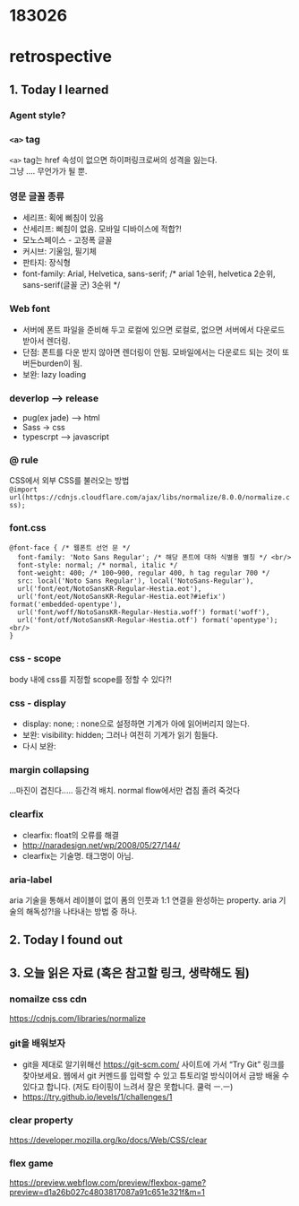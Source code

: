 # 183026
# retrospective

## 1. Today I learned
### Agent style?
### `<a>` tag
`<a>` tag는 href 속성이 없으면 하이퍼링크로써의 성격을 잃는다. <br/>
그냥 .... 무언가가 될 뿐.
### 영문 글꼴 종류
- 세리프: 획에 삐침이 있음
- 산세리프:  삐침이 없음. 모바일 디바이스에 적합?!
- 모노스페이스 - 고정폭 글꼴
- 커시브: 기울임, 필기체
- 판타지: 장식형
-  font-family: Arial, Helvetica, sans-serif; /* arial 1순위, helvetica 2순위, sans-serif(글꼴 군) 3순위 */
### Web font
- 서버에 폰트 파일을 준비해 두고 로컬에 있으면 로컬로, 없으면 서버에서 다운로드 받아서 렌더링. <br/>
- 단점: 폰트를 다운 받지 않아면 렌더링이 안됨. 모바일에서는 다운로드 되는 것이 또 버든burden이 됨. 
- 보완: lazy loading

### deverlop --> release
- pug(ex jade) --> html
- Sass -> css
- typescrpt --> javascript

### @ rule
CSS에서 외부 CSS를 불러오는 방법 <br/>
`@import url(https://cdnjs.cloudflare.com/ajax/libs/normalize/8.0.0/normalize.css);`

### font.css
```
@font-face { /* 웹폰트 선언 문 */ 
  font-family: 'Noto Sans Regular'; /* 해당 폰트에 대하 식별용 별칭 */ <br/>
  font-style: normal; /* normal, italic */ 
  font-weight: 400; /* 100~900, regular 400, h tag regular 700 */ 
  src: local('Noto Sans Regular'), local('NotoSans-Regular'),  
  url('font/eot/NotoSansKR-Regular-Hestia.eot'),  
  url('font/eot/NotoSansKR-Regular-Hestia.eot?#iefix') format('embedded-opentype'), 
  url('font/woff/NotoSansKR-Regular-Hestia.woff') format('woff'), 
  url('font/otf/NotoSansKR-Regular-Hestia.otf') format('opentype'); <br/>
}
```

### css - scope
body 내에 css를 지정할 scope를 정할 수 있다?!

### css - display
- display: none; : none으로 설정하면 기계가 아에 읽어버리지 않는다.
- 보완:  visibility: hidden; 그러나 여전히 기계가 읽기 힘들다.
- 다시 보완: 

### margin collapsing
...마진이 겹친다..... 
등간격 배치. normal flow에서만 겹침
졸려 죽것다 

### clearfix
- clearfix: float의 오류를 해결
- http://naradesign.net/wp/2008/05/27/144/
- clearfix는 기술명. 태그명이 아님.

### aria-label
aria 기술을 통해서 레이블이 없이 폼의 인풋과 1:1 연결을 완성하는 property. aria 기술의 해독성?!을 나타내는 방법 중 하나.

## 2. Today I found out


## 3. 오늘 읽은 자료 (혹은 참고할 링크, 생략해도 됨)

### nomailze css cdn
https://cdnjs.com/libraries/normalize


### git을 배워보자
- git을 제대로 알기위해선 https://git-scm.com/ 사이트에 가서 “Try Git” 링크를 찾아보세요. 웹에서 git 커멘드를 입력할 수 있고 튜토리얼 방식이어서 금방 배울 수 있다고 합니다. (저도 타이핑이 느려서 잘은 못합니다. 쿨럭 ㅡ.ㅡ)
- https://try.github.io/levels/1/challenges/1

### clear property
https://developer.mozilla.org/ko/docs/Web/CSS/clear

### flex game 
https://preview.webflow.com/preview/flexbox-game?preview=d1a26b027c4803817087a91c651e321f&m=1
